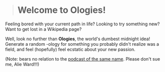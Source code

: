 ># Welcome to Ologies!

Feeling bored with your current path in life? Looking to try something new? Want to get lost in a Wikipedia page? 

Well, look no further than **Ologies**, the world's dumbest midnight idea! Generate a random -ology for something you probably didn't realize was a field, and feel (hopefully) feel ecstatic about your new passion. 

(Note: bears no relation to the [podcast of the same name](https://www.alieward.com/ologies/). Please don't sue me, Alie Ward!!!)